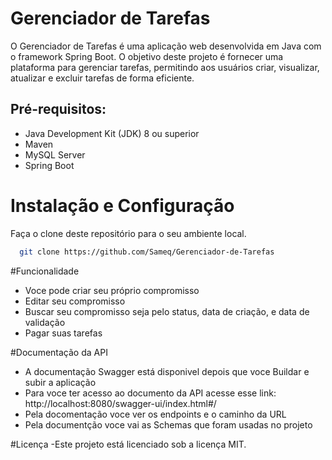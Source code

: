 # Gerenciador de Tarefas
O Gerenciador de Tarefas é uma aplicação web desenvolvida em Java com o framework Spring Boot. O objetivo deste projeto é fornecer uma plataforma para gerenciar tarefas, permitindo aos usuários criar, visualizar, atualizar e excluir tarefas de forma eficiente.

## Pré-requisitos:
- Java Development Kit (JDK) 8 ou superior
- Maven
- MySQL Server
- Spring Boot
# Instalação e Configuração
Faça o clone deste repositório para o seu ambiente local.
```bash
  git clone https://github.com/Sameq/Gerenciador-de-Tarefas
```
#Funcionalidade
- Voce pode criar seu próprio compromisso
- Editar seu compromisso
- Buscar seu compromisso seja pelo status, data de criação, e data de validação
- Pagar suas tarefas

#Documentação da API
- A documentação Swagger está disponivel depois que voce Buildar e subir a aplicação
- Para voce ter acesso ao documento da API acesse esse link: http://localhost:8080/swagger-ui/index.html#/
- Pela docomentação voce ver os endpoints e o caminho da URL
- Pela documentção voce vai as Schemas que foram usadas no projeto

#Licença
-Este projeto está licenciado sob a licença MIT.
